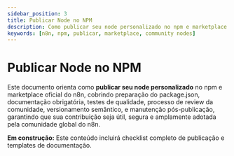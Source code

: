 ```yaml
---
sidebar_position: 3
title: Publicar Node no NPM
description: Como publicar seu node personalizado no npm e marketplace n8n
keywords: [n8n, npm, publicar, marketplace, community nodes]
---
```


# Publicar Node no NPM

Este documento orienta como **publicar seu node personalizado** no npm e marketplace oficial do n8n, cobrindo preparação do package.json, documentação obrigatória, testes de qualidade, processo de review da comunidade, versionamento semântico, e manutenção pós-publicação, garantindo que sua contribuição seja útil, segura e amplamente adotada pela comunidade global do n8n.

**Em construção:** Este conteúdo incluirá checklist completo de publicação e templates de documentação.
